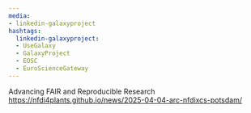 ```yaml
---
media:
- linkedin-galaxyproject
hashtags:
  linkedin-galaxyproject:
  - UseGalaxy
  - GalaxyProject
  - EOSC
  - EuroScienceGateway
---
```

Advancing FAIR and Reproducible Research
https://nfdi4plants.github.io/news/2025-04-04-arc-nfdixcs-potsdam/